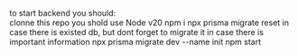 to start backend you should:  
clonne this repo
you shold use Node v20
npm i
npx prisma migrate reset in case there is existed db, but dont forget to migrate it in case there is important information
npx prisma migrate dev --name init
npm start

